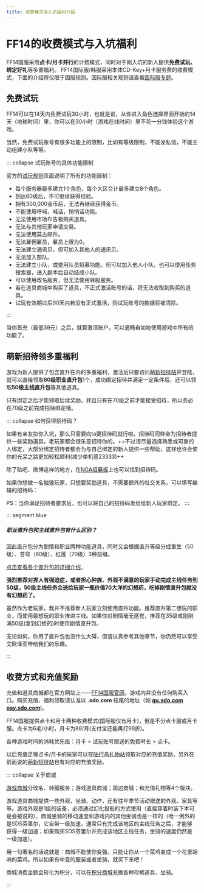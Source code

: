 ```yaml
---
title: 收费模式与入坑福利介绍
---
```


# FF14的收费模式与入坑福利

FF14国服采用**点卡/月卡并行**的计费模式，同时对于刚入坑的新人提供**免费试玩、绑定好礼**等多重福利。
FF14国际服/韩服采用本体CD-Key+月卡服务费的收费模式，下面的介绍将仅限于国服规则。国际服相关规则请查看[国际服专题](/basic/international.md)。

## 免费试玩

FF14可以在14天内免费试玩30小时，也就是说，从你进入角色选择界面开始的14天（地球时间）里，你可以在30小时（游戏在线时间）里不花一分钱体验这个游戏。

当然，免费试玩账号有很多功能上的限制，比如有等级限制，不能发私信，不能主动组建小队等等。

::: collapse 试玩账号的具体功能限制

官方的[试玩规则](https://actff1.web.sdo.com/project/150714free/)页面说明了所有的功能限制：

* 每个服务器最多建立1个角色，每个大区合计最多建立8个角色。
* 到达60级后，不可继续获得经验。
* 拥有300,000金币后，无法再继续获得金币。
* 不能使用呼喊，喊话，悄悄话功能。
* 无法使用市场布告板购买道具。
* 无法与其他玩家申请交易。
* 无法使用莫古邮件。
* 无法雇佣雇员，雇员上限为0。
* 无法建立通讯贝，但可加入其他人的通讯贝。
* 无法加入部队。
* 无法建立小队，或使用队员招募功能。但可以加入他人小队，也可以使用任务搜索器，进入副本后自动结成小队。
* 可以使用改名服务，但无法使用转服服务。
* 若在道具商城中购买了道具，不正式激活账号的话，将无法收取到购买的道具。
* 试玩有效期过后90天内若没有正式激活，则试玩账号的数据将被清除。

:::

当你首充（最低39元）之后，就算激活账户，可以通畅自如地使用游戏中所有的功能了。

## 萌新招待领多重福利

游戏为新人提供了包含直升在内的多重福利，激活后只要访问[萌新招待站](https://actff1.web.sdo.com/20190315Zhaodai/index.html#/bnot)并登陆，就可以直接领取**60级职业直升包**1个，成功绑定招待并满足一定条件后，还可以领取**50级主线直升包**等其他道具。

只有绑定之后才能领取后续奖励，并且只有在70级之前才能接受招待，所以务必在70级之前完成招待绑定哦。

::: collapse 如何获得招待码？

如果有亲友拉你入坑，那么只需要向ta要招待码就行啦。招待码同样会为招待者提供一些奖励道具，老玩家都会很乐意招待你的。++不过请尽量选择熟悉或可靠的人绑定，大部分绑定招待者都会为与自己绑定的新人提供一些帮助，这样也许会使你的光呆之路更加轻松顺利(减少单机感23333)++

除了贴吧、微博这样的地方，在[NGA招募板](https://bbs.nga.cn/read.php?tid=18887364)上也可以找到招待码。

如果你想做一名独狼玩家，只想要奖励道具，不需要额外的社交关系，可以填写编辑的招待码：<ZhaoDai />

PS：当你满足招待者要求后，也可以将自己的招待码发给给新人玩家绑定。
:::

::: segment blue

##### 职业直升包和主线直升包有什么区别？

<IncludePage file="_includes/basic/level.md" />

因此直升包分为剧情和职业两种功能道具，同时又会根据直升等级分成重生（50级）、苍穹（60级）、红莲（70级）3种前缀。

[点击查看各个直升包的详细介绍](https://actff1.web.sdo.com/project/20190918adventure/index.html)。

**强烈推荐对捏人有强迫症，或者担心种族、外观不满意的玩家手动完成主线任务到50级，50级主线任务会送给玩家一瓶价值70大洋的幻想药，吃掉剧情直升包就没有幻想药了。**

虽然作为老玩家，我并不推荐新人玩家立刻使用直升功能。推荐直升第二想玩的职业，而使用最想玩的职业推进主线。如果你对剧情毫无感觉，推荐在35级或刚刚满50级(拿到幻想药)时使用剧情直升包。

无论如何，你用了直升包也没什么大碍，但请认真参考其他章节，你仍然可以享受艾欧泽亚带给我们的乐趣。

:::

## 收费方式和充值奖励

充值和道具商城都在官方网站上——[FF14国服官网](https://adsrff.web.sdo.com/)，游戏内并没有任何购买入口。购买充值、福利领取请认准以 **.sdo.com** 结尾的地址（如 **[qu.sdo.com](https://qu.sdo.com/)** **[pay.sdo.com](https://pay.sdo.com/)**)。

FF14国服提供点卡和月卡两种收费模式(国际服仅有月卡)，但是不分点卡服或月卡服。点卡为6毛/小时，月卡为88/月(支付宝还能再打98折)。

各种游戏时间的消耗优先级：月卡 > 试玩账号赠送的免费时长 > 点卡。

以后充值足够点卡/月卡的玩家可以在[陆行鸟礼物站](https://ffpay.sdo.com/DepositActivity/index.htm)领取对应的充值奖励，另外在前面说的[萌新招待站](https://actff1.web.sdo.com/20190315Zhaodai/index.html#/bnot)也有对应的充值奖励。

::: collapse 关于商城

[游戏商城](https://ff.web.sdo.com/web8/index.html#/shop)分改名、转服服务；游戏道具商城；周边商城；和充值礼物等4个版块。

游戏道具商城提供一些外观、坐骑、动作，还有往年季节活动赠送的外观、家具等等。游戏外观是1级的装备，必须通过幻化投影的方式使用（直接穿着时装下本可是会被说的），商城坐骑的移动速度和游戏内的其他坐骑也是一样的（唯一例外的是SDS芬里尔，它自带一级加速，通常只有完成该地区的主线任务之后，才能够获得一级加速；如果购买SDS芬里尔并完成该地区主线任务，坐骑的速度仍然是一级加速）。

用一句著名的话说就是：商城不能使你变强，只能让你从一个菜鸡变成一个花里胡哨的菜鸡。所以如果有中意的服装或者坐骑，就买下来吧！

商城消费金额会转化为积分，可以在[积分商城](https://actff1.web.sdo.com/20180707jifen/#/home)兑换各种珍稀道具、坐骑。

:::

